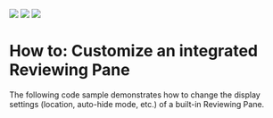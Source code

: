 <!-- default badges list -->
![](https://img.shields.io/endpoint?url=https://codecentral.devexpress.com/api/v1/VersionRange/128607485/17.1.4%2B)
[![](https://img.shields.io/badge/Open_in_DevExpress_Support_Center-FF7200?style=flat-square&logo=DevExpress&logoColor=white)](https://supportcenter.devexpress.com/ticket/details/T510789)
[![](https://img.shields.io/badge/📖_How_to_use_DevExpress_Examples-e9f6fc?style=flat-square)](https://docs.devexpress.com/GeneralInformation/403183)
<!-- default badges end -->
# How to: Customize an integrated Reviewing Pane


The following code sample demonstrates how to change the display settings (location, auto-hide mode, etc.) of a built-in Reviewing Pane.  

<br/>



